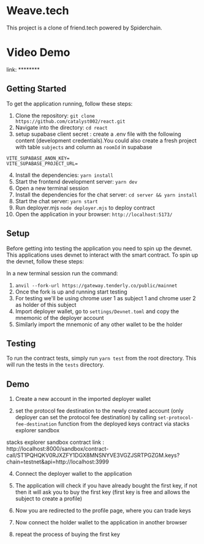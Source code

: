 # Weave.tech

This project is a clone of friend.tech powered by Spiderchain. 

# Video Demo

link: ********



## Getting Started

To get the application running, follow these steps:

1. Clone the repository: `git clone https://github.com/catalyst002/react.git`
2. Navigate into the directory: `cd react`
3. setup supabase client secret : create a .env file with the following content (development credentials).You could also create a fresh project with table `subjects` and column as `roomId` in supabase

```
VITE_SUPABASE_ANON_KEY=
VITE_SUPABASE_PROJECT_URL=
```

4. Install the dependencies: `yarn install`
5. Start the frontend development server: `yarn dev`
6. Open a new terminal session
7. Install the dependencies for the chat server: `cd server && yarn install`
8. Start the chat server: `yarn start`
9. Run deployer.mjs `node deployer.mjs` to deploy contract
10. Open the application in your browser: `http://localhost:5173/`
    


## Setup

Before getting into testing the application you need to spin up the devnet. This applications uses devnet to interact with the smart contract. To spin up the devnet, follow these steps:

In a new terminal session run the command:

1. `anvil --fork-url https://gateway.tenderly.co/public/mainnet`
2. Once the fork is up and running start testing
3. For testing we'll be using chrome user 1 as subject 1 and chrome user 2 as holder of this subject
4. Import deployer wallet, go to `settings/Devnet.toml` and copy the mnemonic of the deployer account
5. Similarly import the mnemonic of any other wallet to be the holder


## Testing

To run the contract tests, simply run `yarn test` from the root directory. This will run the tests in the `tests` directory.


## Demo

1. Create a new account in the imported deployer wallet
   
2.  set the protocol fee destination to the newly created account (only deployer can set the protocol fee destination) by calling `set-protocol-fee-destination` function from the deployed keys contract via stacks explorer sandbox

stacks explorer sandbox contract link : http://localhost:8000/sandbox/contract-call/ST1PQHQKV0RJXZFY1DGX8MNSNYVE3VGZJSRTPGZGM.keys?chain=testnet&api=http://localhost:3999

4. Connect the deployer wallet to the application
   
5. The application will check if you have already bought the first key, if not then it will ask you to buy the first key (first key is free and allows the subject to create a profile)
   
6. Now you are redirected to the profile page, where you can trade keys

7. Now connect the holder wallet to the application in another browser 

8. repeat the process of buying the first key




